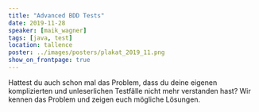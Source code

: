```yaml
---
title: "Advanced BDD Tests"
date: 2019-11-28
speaker: [maik_wagner]
tags: [java, test]
location: tallence
poster: ../images/posters/plakat_2019_11.png
show_on_frontpage: true
---
```


Hattest du auch schon mal das Problem, dass du deine eigenen komplizierten und unleserlichen Testfälle nicht mehr
verstanden hast? Wir kennen das Problem und zeigen euch mögliche Lösungen.
